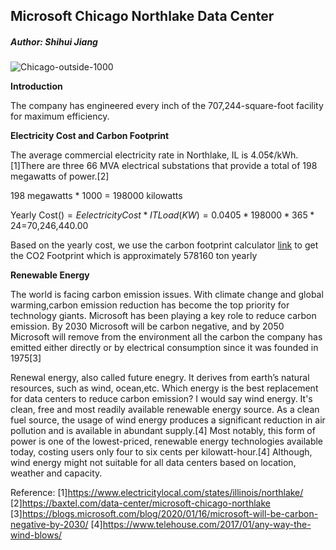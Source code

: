 
## Microsoft Chicago Northlake Data Center 
##### Author: Shihui Jiang




![Chicago-outside-1000](https://user-images.githubusercontent.com/42449780/73015806-b8c85600-3dea-11ea-9cda-f01e1f39d847.jpg)



**Introduction**

The company has engineered every inch of the 707,244-square-foot facility for maximum efficiency.


**Electricity Cost and Carbon Footprint** 

The average commercial electricity rate in Northlake, IL is 4.05¢/kWh.[1]There are three 66 MVA electrical substations that provide a total of 198 megawatts of power.[2] 

198 megawatts * 1000 = 198000 kilowatts

Yearly Cost($) = Eelectricity Cost * IT Load(KW) = 0.0405*198000*365*24=$70,246,440.00

Based on the yearly cost, we use the carbon footprint calculator [link](
https://www.se.com/ww/en/work/solutions/system/s1/data-center-and-network-systems/trade-off-tools/data-center-carbon-footprint-comparison-calculator/) to get the CO2 Footprint which is approximately 578160 ton yearly 



**Renewable Energy**

The world is facing carbon emission issues. With climate change and global warming,carbon emission reduction has become the top priority for technology giants. Microsoft has been playing a key role to reduce carbon emission. By 2030 Microsoft will be carbon negative, and by 2050 Microsoft will remove from the environment all the carbon the company has emitted either directly or by electrical consumption since it was founded in 1975[3] 

Renewal energy, also called future enegry. It derives from earth’s natural resources, such as wind, ocean,etc. Which energy is the best replacement for data centers to reduce carbon emission? I would say wind energy. It's clean, free and most readily available renewable energy source. As a clean fuel source, the usage of wind energy produces a significant reduction in air pollution and is available in abundant supply.[4] Most notably, this form of power is one of the lowest-priced, renewable energy technologies available today, costing users only four to six cents per kilowatt-hour.[4] Although, wind energy might not suitable for all data centers based on location, weather and capacity. 









Reference: [1]https://www.electricitylocal.com/states/illinois/northlake/
           [2]https://baxtel.com/data-center/microsoft-chicago-northlake
           [3]https://blogs.microsoft.com/blog/2020/01/16/microsoft-will-be-carbon-negative-by-2030/
           [4]https://www.telehouse.com/2017/01/any-way-the-wind-blows/







